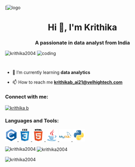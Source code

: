 [![logo](https://www.sciencenews.org/wp-content/uploads/2023/04/040823_chatgpt_feat.gif)
<h1 align="center">Hi 👋, I'm Krithika</h1>
<h3 align="center">A passionate in data analyst from India</h3>
<img align="right" alt="coding" width="400" src="https://startupsmagazine.co.uk/sites/default/files/2020-04/Smart-little-girl-using-her-laptop-1.gif"

<p align="left"> <img src="https://komarev.com/ghpvc/?username=krithika2004&label=Profile%20views&color=0e75b6&style=flat" alt="krithika2004" /> </p>

<p align="left"> <a href="https://twitter.com/" target="blank"><img src="https://img.shields.io/twitter/follow/?logo=twitter&style=for-the-badge" alt="" /></a> </p>

- 🌱 I’m currently learning **data analytics**

- 📫 How to reach me **krithikab_ai21@velhightech.com**

<h3 align="left">Connect with me:</h3>
<p align="left">
<a href="https://linkedin.com/in/krithika b" target="blank"><img align="center" src="https://raw.githubusercontent.com/rahuldkjain/github-profile-readme-generator/master/src/images/icons/Social/linked-in-alt.svg" alt="krithika b" height="30" width="40" /></a>
</p>

<h3 align="left">Languages and Tools:</h3>
<p align="left"> <a href="https://www.cprogramming.com/" target="_blank" rel="noreferrer"> <img src="https://raw.githubusercontent.com/devicons/devicon/master/icons/c/c-original.svg" alt="c" width="40" height="40"/> </a> <a href="https://www.w3schools.com/css/" target="_blank" rel="noreferrer"> <img src="https://raw.githubusercontent.com/devicons/devicon/master/icons/css3/css3-original-wordmark.svg" alt="css3" width="40" height="40"/> </a> <a href="https://www.w3.org/html/" target="_blank" rel="noreferrer"> <img src="https://raw.githubusercontent.com/devicons/devicon/master/icons/html5/html5-original-wordmark.svg" alt="html5" width="40" height="40"/> </a> <a href="https://www.java.com" target="_blank" rel="noreferrer"> <img src="https://raw.githubusercontent.com/devicons/devicon/master/icons/java/java-original.svg" alt="java" width="40" height="40"/> </a> <a href="https://www.mysql.com/" target="_blank" rel="noreferrer"> <img src="https://raw.githubusercontent.com/devicons/devicon/master/icons/mysql/mysql-original-wordmark.svg" alt="mysql" width="40" height="40"/> </a> <a href="https://www.python.org" target="_blank" rel="noreferrer"> <img src="https://raw.githubusercontent.com/devicons/devicon/master/icons/python/python-original.svg" alt="python" width="40" height="40"/> </a> </p>

<p><img align="left" src="https://github-readme-stats.vercel.app/api/top-langs?username=krithika2004&show_icons=true&locale=en&layout=compact" alt="krithika2004" /></p>

<p>&nbsp;<img align="center" src="https://github-readme-stats.vercel.app/api?username=krithika2004&show_icons=true&locale=en" alt="krithika2004" /></p>

<p><img align="center" src="https://github-readme-streak-stats.herokuapp.com/?user=krithika2004&" alt="krithika2004" /></p>
